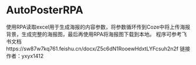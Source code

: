 # AutoPosterRPA
使用RPA读取excel用于生成海报的内容参数，将参数循环传到Coze中将上传海报背景，生成完整的海报图，最后再使用RPA将海报图下载到本地。
程序可参考飞书文档https://sw87w7kq761.feishu.cn/docx/Z5c6dN1RooewHdxtLYFcsuh2n2f
链接作者：yxyx1412
